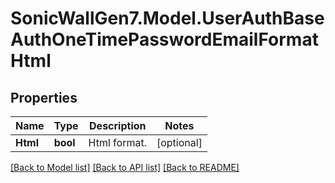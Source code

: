 # SonicWallGen7.Model.UserAuthBaseAuthOneTimePasswordEmailFormatHtml

## Properties

Name | Type | Description | Notes
------------ | ------------- | ------------- | -------------
**Html** | **bool** | Html format. | [optional] 

[[Back to Model list]](../README.md#documentation-for-models) [[Back to API list]](../README.md#documentation-for-api-endpoints) [[Back to README]](../README.md)

